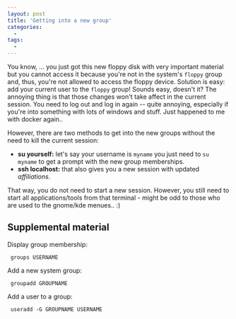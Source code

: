 ```yaml
---
layout: post
title: 'Getting into a new group'
categories:
  - 
tags:
  - 
---
```


You know, ... you just got this new floppy disk with very important material but you cannot access it because you're not in the system's `floppy` group and, thus, you're not allowed to access the floppy device. Solution is easy: add your current user to the `floppy` group! Sounds easy, doesn't it? The annoying thing is that those changes won't take affect in the current session. You need to log out and log in again -- quite annoying, especially if you're into something with lots of windows and stuff. Just happened to me with docker again..

However, there are two methods to get into the new groups without the need to kill the current session:

* **su yourself:** let's say your username is `myname` you just need to `su myname` to get a prompt with the new group memberships.
* **ssh localhost:** that also gives you a new session with updated *affiliations*.

That way, you do not need to start a new session. However, you still need to start all applications/tools from that terminal - might be odd to those who are used to the gnome/kde menues.. :)

## Supplemental material

Display group membership:

     groups USERNAME

Add a new system group:

     groupadd GROUPNAME

Add a user to a group:

     useradd -G GROUPNAME USERNAME

